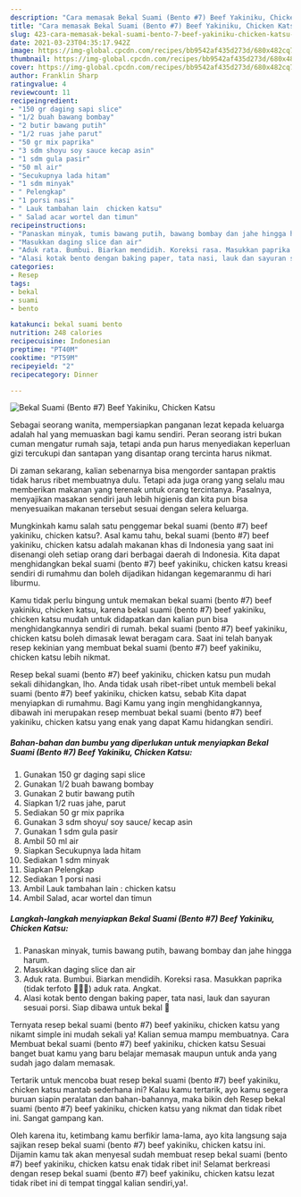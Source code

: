 ```yaml
---
description: "Cara memasak Bekal Suami (Bento #7) Beef Yakiniku, Chicken Katsu yang nikmat Untuk Jualan"
title: "Cara memasak Bekal Suami (Bento #7) Beef Yakiniku, Chicken Katsu yang nikmat Untuk Jualan"
slug: 423-cara-memasak-bekal-suami-bento-7-beef-yakiniku-chicken-katsu-yang-nikmat-untuk-jualan
date: 2021-03-23T04:35:17.942Z
image: https://img-global.cpcdn.com/recipes/bb9542af435d273d/680x482cq70/bekal-suami-bento-7-beef-yakiniku-chicken-katsu-foto-resep-utama.jpg
thumbnail: https://img-global.cpcdn.com/recipes/bb9542af435d273d/680x482cq70/bekal-suami-bento-7-beef-yakiniku-chicken-katsu-foto-resep-utama.jpg
cover: https://img-global.cpcdn.com/recipes/bb9542af435d273d/680x482cq70/bekal-suami-bento-7-beef-yakiniku-chicken-katsu-foto-resep-utama.jpg
author: Franklin Sharp
ratingvalue: 4
reviewcount: 11
recipeingredient:
- "150 gr daging sapi slice"
- "1/2 buah bawang bombay"
- "2 butir bawang putih"
- "1/2 ruas jahe parut"
- "50 gr mix paprika"
- "3 sdm shoyu soy sauce kecap asin"
- "1 sdm gula pasir"
- "50 ml air"
- "Secukupnya lada hitam"
- "1 sdm minyak"
- " Pelengkap"
- "1 porsi nasi"
- " Lauk tambahan lain  chicken katsu"
- " Salad acar wortel dan timun"
recipeinstructions:
- "Panaskan minyak, tumis bawang putih, bawang bombay dan jahe hingga harum."
- "Masukkan daging slice dan air"
- "Aduk rata. Bumbui. Biarkan mendidih. Koreksi rasa. Masukkan paprika (tidak terfoto 🤦🏻‍♀️) aduk rata. Angkat."
- "Alasi kotak bento dengan baking paper, tata nasi, lauk dan sayuran sesuai porsi. Siap dibawa untuk bekal 🥰"
categories:
- Resep
tags:
- bekal
- suami
- bento

katakunci: bekal suami bento 
nutrition: 248 calories
recipecuisine: Indonesian
preptime: "PT40M"
cooktime: "PT59M"
recipeyield: "2"
recipecategory: Dinner

---
```



![Bekal Suami (Bento #7) Beef Yakiniku, Chicken Katsu](https://img-global.cpcdn.com/recipes/bb9542af435d273d/680x482cq70/bekal-suami-bento-7-beef-yakiniku-chicken-katsu-foto-resep-utama.jpg)

Sebagai seorang wanita, mempersiapkan panganan lezat kepada keluarga adalah hal yang memuaskan bagi kamu sendiri. Peran seorang istri bukan cuman mengatur rumah saja, tetapi anda pun harus menyediakan keperluan gizi tercukupi dan santapan yang disantap orang tercinta harus nikmat.

Di zaman  sekarang, kalian sebenarnya bisa mengorder santapan praktis tidak harus ribet membuatnya dulu. Tetapi ada juga orang yang selalu mau memberikan makanan yang terenak untuk orang tercintanya. Pasalnya, menyajikan masakan sendiri jauh lebih higienis dan kita pun bisa menyesuaikan makanan tersebut sesuai dengan selera keluarga. 



Mungkinkah kamu salah satu penggemar bekal suami (bento #7) beef yakiniku, chicken katsu?. Asal kamu tahu, bekal suami (bento #7) beef yakiniku, chicken katsu adalah makanan khas di Indonesia yang saat ini disenangi oleh setiap orang dari berbagai daerah di Indonesia. Kita dapat menghidangkan bekal suami (bento #7) beef yakiniku, chicken katsu kreasi sendiri di rumahmu dan boleh dijadikan hidangan kegemaranmu di hari liburmu.

Kamu tidak perlu bingung untuk memakan bekal suami (bento #7) beef yakiniku, chicken katsu, karena bekal suami (bento #7) beef yakiniku, chicken katsu mudah untuk didapatkan dan kalian pun bisa menghidangkannya sendiri di rumah. bekal suami (bento #7) beef yakiniku, chicken katsu boleh dimasak lewat beragam cara. Saat ini telah banyak resep kekinian yang membuat bekal suami (bento #7) beef yakiniku, chicken katsu lebih nikmat.

Resep bekal suami (bento #7) beef yakiniku, chicken katsu pun mudah sekali dihidangkan, lho. Anda tidak usah ribet-ribet untuk membeli bekal suami (bento #7) beef yakiniku, chicken katsu, sebab Kita dapat menyiapkan di rumahmu. Bagi Kamu yang ingin menghidangkannya, dibawah ini merupakan resep membuat bekal suami (bento #7) beef yakiniku, chicken katsu yang enak yang dapat Kamu hidangkan sendiri.

<!--inarticleads1-->

##### Bahan-bahan dan bumbu yang diperlukan untuk menyiapkan Bekal Suami (Bento #7) Beef Yakiniku, Chicken Katsu:

1. Gunakan 150 gr daging sapi slice
1. Gunakan 1/2 buah bawang bombay
1. Gunakan 2 butir bawang putih
1. Siapkan 1/2 ruas jahe, parut
1. Sediakan 50 gr mix paprika
1. Gunakan 3 sdm shoyu/ soy sauce/ kecap asin
1. Gunakan 1 sdm gula pasir
1. Ambil 50 ml air
1. Siapkan Secukupnya lada hitam
1. Sediakan 1 sdm minyak
1. Siapkan  Pelengkap
1. Sediakan 1 porsi nasi
1. Ambil  Lauk tambahan lain : chicken katsu
1. Ambil  Salad, acar wortel dan timun




<!--inarticleads2-->

##### Langkah-langkah menyiapkan Bekal Suami (Bento #7) Beef Yakiniku, Chicken Katsu:

1. Panaskan minyak, tumis bawang putih, bawang bombay dan jahe hingga harum.
1. Masukkan daging slice dan air
1. Aduk rata. Bumbui. Biarkan mendidih. Koreksi rasa. Masukkan paprika (tidak terfoto 🤦🏻‍♀️) aduk rata. Angkat.
1. Alasi kotak bento dengan baking paper, tata nasi, lauk dan sayuran sesuai porsi. Siap dibawa untuk bekal 🥰




Ternyata resep bekal suami (bento #7) beef yakiniku, chicken katsu yang nikamt simple ini mudah sekali ya! Kalian semua mampu membuatnya. Cara Membuat bekal suami (bento #7) beef yakiniku, chicken katsu Sesuai banget buat kamu yang baru belajar memasak maupun untuk anda yang sudah jago dalam memasak.

Tertarik untuk mencoba buat resep bekal suami (bento #7) beef yakiniku, chicken katsu mantab sederhana ini? Kalau kamu tertarik, ayo kamu segera buruan siapin peralatan dan bahan-bahannya, maka bikin deh Resep bekal suami (bento #7) beef yakiniku, chicken katsu yang nikmat dan tidak ribet ini. Sangat gampang kan. 

Oleh karena itu, ketimbang kamu berfikir lama-lama, ayo kita langsung saja sajikan resep bekal suami (bento #7) beef yakiniku, chicken katsu ini. Dijamin kamu tak akan menyesal sudah membuat resep bekal suami (bento #7) beef yakiniku, chicken katsu enak tidak ribet ini! Selamat berkreasi dengan resep bekal suami (bento #7) beef yakiniku, chicken katsu lezat tidak ribet ini di tempat tinggal kalian sendiri,ya!.

